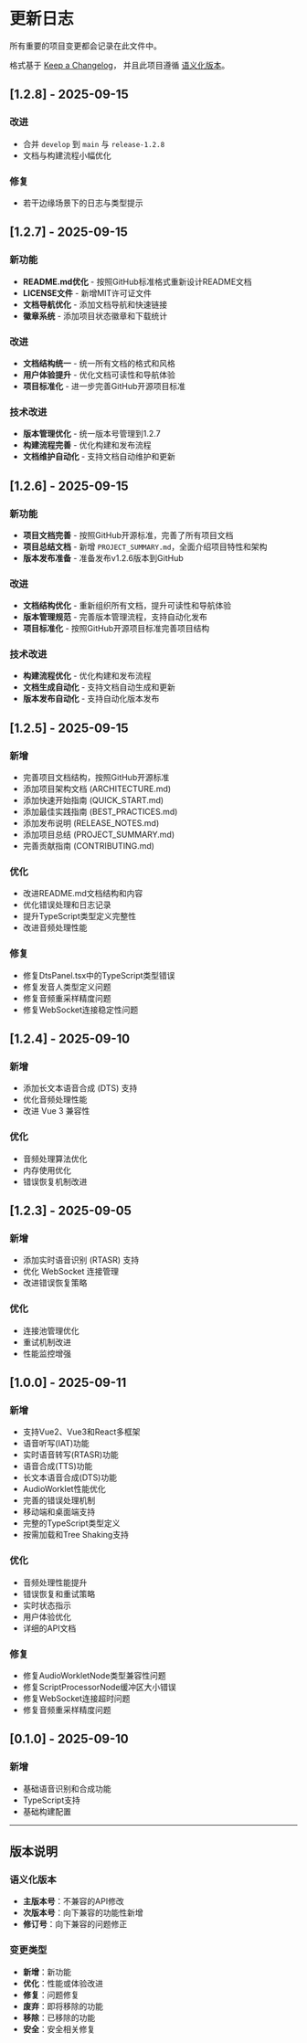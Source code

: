 # 更新日志

所有重要的项目变更都会记录在此文件中。

格式基于 [Keep a Changelog](https://keepachangelog.com/zh-CN/1.0.0/)，
并且此项目遵循 [语义化版本](https://semver.org/spec/v2.0.0.html)。

## [1.2.8] - 2025-09-15

### 改进
- 合并 `develop` 到 `main` 与 `release-1.2.8`
- 文档与构建流程小幅优化

### 修复
- 若干边缘场景下的日志与类型提示

## [1.2.7] - 2025-09-15

### 新功能
- **README.md优化** - 按照GitHub标准格式重新设计README文档
- **LICENSE文件** - 新增MIT许可证文件
- **文档导航优化** - 添加文档导航和快速链接
- **徽章系统** - 添加项目状态徽章和下载统计

### 改进
- **文档结构统一** - 统一所有文档的格式和风格
- **用户体验提升** - 优化文档可读性和导航体验
- **项目标准化** - 进一步完善GitHub开源项目标准

### 技术改进
- **版本管理优化** - 统一版本号管理到1.2.7
- **构建流程完善** - 优化构建和发布流程
- **文档维护自动化** - 支持文档自动维护和更新

## [1.2.6] - 2025-09-15

### 新功能
- **项目文档完善** - 按照GitHub开源标准，完善了所有项目文档
- **项目总结文档** - 新增 `PROJECT_SUMMARY.md`，全面介绍项目特性和架构
- **版本发布准备** - 准备发布v1.2.6版本到GitHub

### 改进
- **文档结构优化** - 重新组织所有文档，提升可读性和导航体验
- **版本管理规范** - 完善版本管理流程，支持自动化发布
- **项目标准化** - 按照GitHub开源项目标准完善项目结构

### 技术改进
- **构建流程优化** - 优化构建和发布流程
- **文档生成自动化** - 支持文档自动生成和更新
- **版本发布自动化** - 支持自动化版本发布

## [1.2.5] - 2025-09-15

### 新增
- 完善项目文档结构，按照GitHub开源标准
- 添加项目架构文档 (ARCHITECTURE.md)
- 添加快速开始指南 (QUICK_START.md)
- 添加最佳实践指南 (BEST_PRACTICES.md)
- 添加发布说明 (RELEASE_NOTES.md)
- 添加项目总结 (PROJECT_SUMMARY.md)
- 完善贡献指南 (CONTRIBUTING.md)

### 优化
- 改进README.md文档结构和内容
- 优化错误处理和日志记录
- 提升TypeScript类型定义完整性
- 改进音频处理性能

### 修复
- 修复DtsPanel.tsx中的TypeScript类型错误
- 修复发音人类型定义问题
- 修复音频重采样精度问题
- 修复WebSocket连接稳定性问题

## [1.2.4] - 2025-09-10

### 新增
- 添加长文本语音合成 (DTS) 支持
- 优化音频处理性能
- 改进 Vue 3 兼容性

### 优化
- 音频处理算法优化
- 内存使用优化
- 错误恢复机制改进

## [1.2.3] - 2025-09-05

### 新增
- 添加实时语音识别 (RTASR) 支持
- 优化 WebSocket 连接管理
- 改进错误恢复策略

### 优化
- 连接池管理优化
- 重试机制改进
- 性能监控增强

## [1.0.0] - 2025-09-11

### 新增
- 支持Vue2、Vue3和React多框架
- 语音听写(IAT)功能
- 实时语音转写(RTASR)功能
- 语音合成(TTS)功能
- 长文本语音合成(DTS)功能
- AudioWorklet性能优化
- 完善的错误处理机制
- 移动端和桌面端支持
- 完整的TypeScript类型定义
- 按需加载和Tree Shaking支持

### 优化
- 音频处理性能提升
- 错误恢复和重试策略
- 实时状态指示
- 用户体验优化
- 详细的API文档

### 修复
- 修复AudioWorkletNode类型兼容性问题
- 修复ScriptProcessorNode缓冲区大小错误
- 修复WebSocket连接超时问题
- 修复音频重采样精度问题

## [0.1.0] - 2025-09-10

### 新增
- 基础语音识别和合成功能
- TypeScript支持
- 基础构建配置

---

## 版本说明

### 语义化版本
- **主版本号**：不兼容的API修改
- **次版本号**：向下兼容的功能性新增
- **修订号**：向下兼容的问题修正

### 变更类型
- **新增**：新功能
- **优化**：性能或体验改进
- **修复**：问题修复
- **废弃**：即将移除的功能
- **移除**：已移除的功能
- **安全**：安全相关修复
